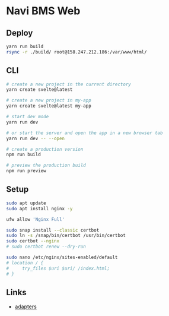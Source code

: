 # Navi BMS Web

## Deploy

```bash
yarn run build
rsync -r ./build/ root@158.247.212.186:/var/www/html/
```

## CLI

```bash
# create a new project in the current directory
yarn create svelte@latest

# create a new project in my-app
yarn create svelte@latest my-app

# start dev mode
yarn run dev

# or start the server and open the app in a new browser tab
yarn run dev -- --open

# create a production version
npm run build

# preview the production build
npm run preview
```

## Setup

```bash
sudo apt update
sudo apt install nginx -y

ufw allow 'Nginx Full'

sudo snap install --classic certbot
sudo ln -s /snap/bin/certbot /usr/bin/certbot
sudo certbot --nginx
# sudo certbot renew --dry-run

sudo nano /etc/nginx/sites-enabled/default
# location / {
#     try_files $uri $uri/ /index.html;
# }
```

## Links

- [adapters](https://kit.svelte.dev/docs/adapters)
